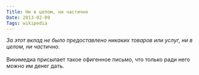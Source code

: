 ```yaml
---
Title: Ни в целом, ни частично
Date: 2013-02-09
Tags: wikipedia
---
```


<div class="text"><i>За этот вклад не было предоставлено никаких товаров или услуг, ни в целом, ни частично.</i><br /><br />
Викимедиа присылает такое офигенное письмо, что только ради него можно им денег дать.</div>